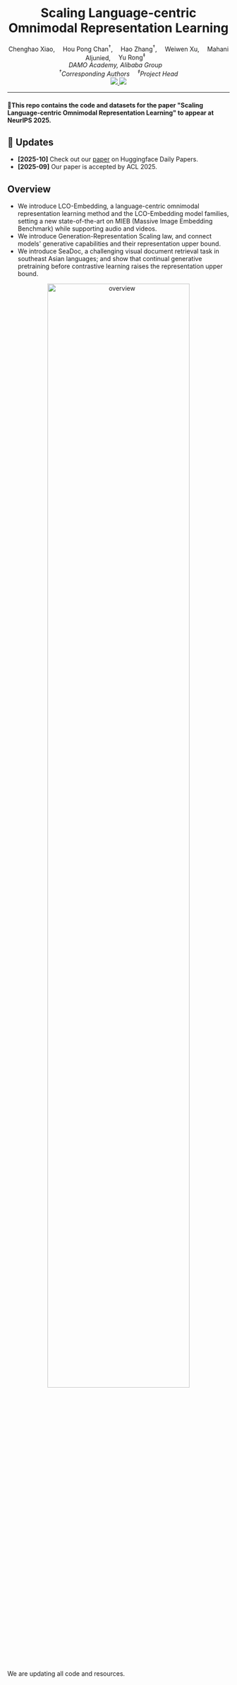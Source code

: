 <div align="center">

<h1>Scaling Language-centric Omnimodal Representation Learning</h1>

<div>
    <a target='_blank'>Chenghao Xiao,</a>&emsp;
    <a target='_blank'>Hou Pong Chan<sup>†</sup>,</a>&emsp;
    <a target='_blank'>Hao Zhang<sup>†</sup>,</a>&emsp;
    <a target='_blank'>Weiwen Xu,</a>&emsp;
    <a target='_blank'>Mahani Aljunied,</a>&emsp;
    <a target='_blank'>Yu Rong<sup>‡</sup></a>&emsp;
</div>

<div>
    <em>DAMO Academy, Alibaba Group</em>&emsp;
</div>
    <em><sup>†</sup>Corresponding Authors &emsp;<sup>‡</sup>Project Head</em>

<div align="center">
  <a href="https://huggingface.co/papers/2510.11693" target="_blank">
    <img src="https://img.shields.io/badge/Paper-arXiv-red">
  </a>
  <a href="https://huggingface.co/LCO-Embedding" target="_blank">
    <img src="https://img.shields.io/badge/%F0%9F%A4%97%20Hugging%20Face-Collections-blue">
  </a>
</div>


---

</div>

#### 🌟This repo contains the code and datasets for the paper "Scaling Language-centric Omnimodal Representation Learning" to appear at NeurIPS 2025.

## 🎉 Updates
- **[2025-10]** Check out our [paper](https://huggingface.co/papers/2510.11693) on Huggingface Daily Papers.
- **[2025-09]** Our paper is accepted by ACL 2025.

## Overview

- We introduce LCO-Embedding, a language-centric omnimodal representation learning method and the LCO-Embedding model families, setting a new state-of-the-art on MIEB (Massive Image Embedding Benchmark) while supporting audio and videos.
- We introduce Generation-Representation Scaling law, and connect models' generative capabilities and their representation upper bound.
- We introduce SeaDoc, a challenging visual document retrieval task in southeast Asian languages; and show that continual generative pretraining before contrastive learning raises the representation upper bound.

<div align='center'><img src="https://cdn-uploads.huggingface.co/production/uploads/604f67ef0fe8ff3ec13d71ef/4Wd8fDFBdT6GxqN6-KzZN.png" alt="overview" width="80%"/></div>

We are updating all code and resources.
